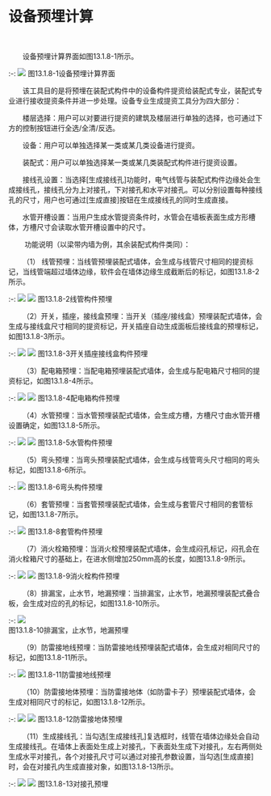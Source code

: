 # 设备预埋计算
<br/>

&emsp;&emsp;设备预埋计算界面如图13.1.8\-1所示。

:-: ![](images/665.png)
图13.1.8\-1设备预埋计算界面

&emsp;&emsp;该工具目的是将预埋在装配式构件中的设备构件提资给装配式专业，装配式专业进行接收提资条件并进一步处理。设备专业生成提资工具分为四大部分：

&emsp;&emsp;楼层选择：用户可以对要进行提资的建筑及楼层进行单独的选择，也可通过下方的控制按钮进行全选/全清/反选。

&emsp;&emsp;设备：用户可以单独选择某一类或某几类设备进行提资。

&emsp;&emsp;装配式：用户可以单独选择某一类或某几类装配式构件进行提资设置。

&emsp;&emsp;接线孔设置：当选择\[生成接线孔\]功能时，电气线管与装配式构件边缘处会生成接线孔，接线孔分为上对接孔，下对接孔和水平对接孔。可以分别设置每种接线孔的尺寸，用户也可通过\[生成直接\]按钮在生成接线孔的同时生成直接。

&emsp;&emsp;水管开槽设置：当用户生成水管提资条件时，水管会在墙板表面生成方形槽体，方槽尺寸会读取水管开槽设置中的尺寸。

 &emsp;&emsp;功能说明（以梁带内墙为例，其余装配式构件类同）：

&emsp;&emsp;（1） 线管预埋：当线管预埋装配式墙体，会生成与线管尺寸相同的提资标记，当线管端超过墙体边缘，软件会在墙体边缘生成截断后的标记，如图13.1.8\-2所示。

:-: ![](images/666.png)   ![](images/667.png)
图13.1.8\-2线管构件预埋

&emsp;&emsp;（2）开关，插座，接线盒预埋：当开关（插座/接线盒）预埋装配式墙体，会生成与接线盒尺寸相同的提资标记，开关插座自动生成面板后接线盒的预埋标记，如图13.1.8\-3所示。


:-: ![](images/668.png)   ![](images/669.png)
图13.1.8\-3开关插座接线盒构件预埋

&emsp;&emsp;（3）配电箱预埋：当配电箱预埋装配式墙体，会生成与配电箱尺寸相同的提资标记，如图13.1.8\-4所示。


:-: ![](images/670.png)   ![](images/671.png)
图13.1.8\-4配电箱构件预埋

&emsp;&emsp;（4）水管预埋：当水管预埋装配式墙体，会生成方槽，方槽尺寸由水管开槽设置确定，如图13.1.8\-5所示。

:-: ![](images/672.png)   ![](images/673.png)
图13.1.8\-5水管构件预埋

&emsp;&emsp;（5）弯头预埋：当弯头预埋装配式墙体，会生成与线管弯头尺寸相同的弯头标记，如图13.1.8\-6所示。


:-: ![](images/674.png)
图13.1.8\-6弯头构件预埋

&emsp;&emsp;（6）套管预埋：当套管预埋装配式墙体，会生成与套管尺寸相同的套管标记，如图13.1.8\-7所示。


:-: ![](images/675.png)
图13.1.8\-8套管构件预埋

&emsp;&emsp;（7）消火栓箱预埋：当消火栓预埋装配式墙体，会生成闷孔标记，闷孔会在消火栓箱尺寸的基础上，在进水侧增加250mm高的长度，如图13.1.8\-9所示。


:-: ![](images/676.png)  ![](images/677.png)
图13.1.8\-9消火栓构件预埋

&emsp;&emsp;（8）排漏宝，止水节，地漏预埋：当排漏宝，止水节，地漏预埋装配式叠合板，会生成对应的孔的标记，如图13.1.8\-10所示。

:-: ![](images/678.png)    
图13.1.8\-10排漏宝，止水节，地漏预埋

&emsp;&emsp;（9）防雷接地线预埋：当防雷接地线预埋装配式墙体，会生成对相同尺寸的标记，如图13.1.8\-11所示。


:-: ![](images/679.png)
图13.1.8\-11防雷接地线预埋

&emsp;&emsp;（10）防雷接地体预埋：当防雷接地体（如防雷卡子）预埋装配式墙体，会生成对相同尺寸的标记，如图13.1.8\-12所示。

:-: ![](images/680.png)            ![](images/681.png)
图13.1.8\-12防雷接地体预埋

&emsp;&emsp;（11）生成接线孔：当勾选\[生成接线孔\]复选框时，线管在墙体边缘处会自动生成接线孔。在墙体上表面处生成上对接孔，下表面处生成下对接孔，左右两侧处生成水平对接孔，各个对接孔尺寸可以通过对接孔参数设置，当勾选\[生成直接\]时，会在对接孔内生成直接对象，如图13.1.8\-13所示。

:-: ![](images/682.png)   ![](images/683.png)
图13.1.8\-13对接孔预埋